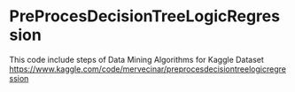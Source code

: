 # PreProcesDecisionTreeLogicRegression
This code include steps of Data Mining Algorithms for Kaggle Dataset
https://www.kaggle.com/code/mervecinar/preprocesdecisiontreelogicregression
